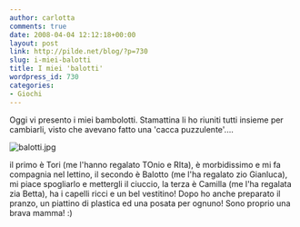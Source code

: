 ```yaml
---
author: carlotta
comments: true
date: 2008-04-04 12:12:18+00:00
layout: post
link: http://pilde.net/blog/?p=730
slug: i-miei-balotti
title: I miei 'balotti'
wordpress_id: 730
categories:
- Giochi
---
```


Oggi vi presento i miei bambolotti.
Stamattina li ho riuniti tutti insieme per cambiarli, visto che avevano fatto una 'cacca puzzulente'....

![balotti.jpg](http://pilde.net/blog/wp-content/uploads/2008/04/balotti.jpg)

il primo è Tori (me l'hanno regalato TOnio e RIta), è morbidissimo e mi fa compagnia nel lettino, il secondo è Balotto (me l'ha regalato zio Gianluca), mi piace spogliarlo e mettergli il ciuccio, la terza è Camilla (me l'ha regalata zia Betta), ha i capelli ricci e un bel vestitino!
Dopo ho anche preparato il pranzo, un piattino di plastica ed una posata per ognuno!
Sono proprio una brava mamma! :)

